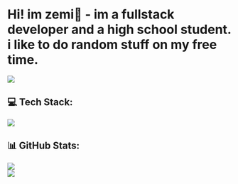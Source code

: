 # Hi! im zemi👋 - im a fullstack developer and a high school student. i like to do random stuff on my free time.
[![](https://visitcount.itsvg.in/api?id=Ucaninek&icon=0&color=12)](https://visitcount.itsvg.in)

## 💻 Tech Stack:
[![](https://skillicons.dev/icons?i=html,css,js,vue,vite,vscode,arduino,cs,discord,bots,dotnet,firebase,github,jquery,nodejs,py,tailwind)](https://skillicons.dev)

## 📊 GitHub Stats:
![](https://github-readme-streak-stats.herokuapp.com/?user=Ucaninek&theme=dark&hide_border=true)<br/>
![](https://github-readme-stats.vercel.app/api/top-langs/?username=Ucaninek&theme=dark&hide_border=true&include_all_commits=true&count_private=true&layout=compact)

<!-- Proudly created with GPRM ( https://gprm.itsvg.in ) -->

